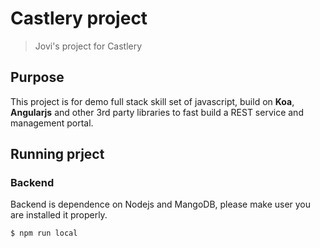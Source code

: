 # Castlery project

> Jovi's project for Castlery

## Purpose

This project is for demo full stack skill set of javascript, build on **Koa**, **Angularjs** and other 3rd party libraries to fast build a REST service and management portal.

## Running prject

### Backend

Backend is dependence on Nodejs and MangoDB, please make user you are installed it properly.

```bash
$ npm run local
```
